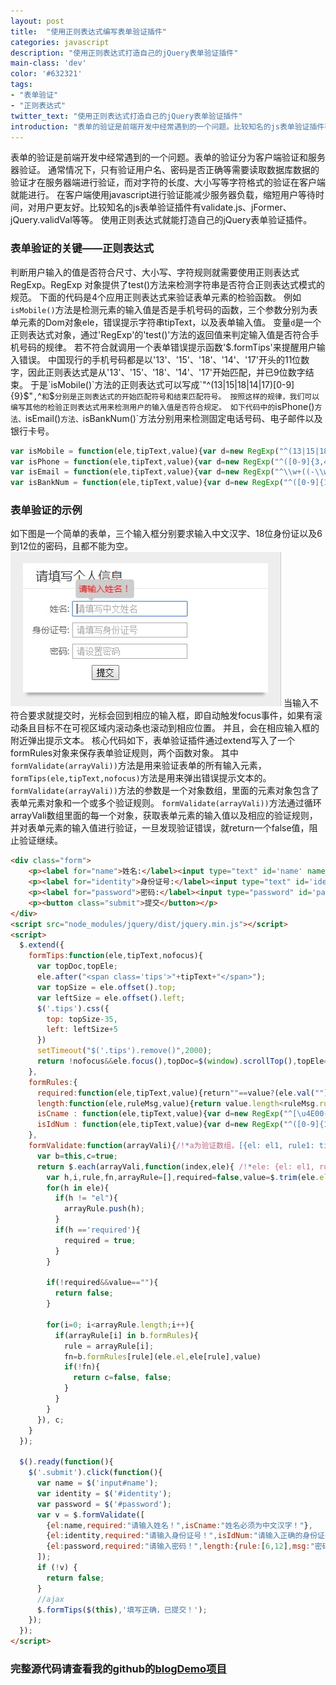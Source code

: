 ```yaml
---
layout: post
title:  "使用正则表达式编写表单验证插件"
categories: javascript
description: "使用正则表达式打造自己的jQuery表单验证插件"
main-class: 'dev'
color: '#632321'
tags:
- "表单验证"
- "正则表达式"
twitter_text: "使用正则表达式打造自己的jQuery表单验证插件"
introduction: "表单的验证是前端开发中经常遇到的一个问题。比较知名的js表单验证插件有validate.js、jFormer、jQuery.validVal等等。使用正则表达式就能打造自己的jQuery表单验证插件。"
---
```


表单的验证是前端开发中经常遇到的一个问题。表单的验证分为客户端验证和服务器验证。
通常情况下，只有验证用户名、密码是否正确等需要读取数据库数据的验证才在服务器端进行验证，而对字符的长度、大小写等字符格式的验证在客户端就能进行。
在客户端使用javascript进行验证能减少服务器负载，缩短用户等待时间，对用户更友好。比较知名的js表单验证插件有validate.js、jFormer、jQuery.validVal等等。
使用正则表达式就能打造自己的jQuery表单验证插件。

### 表单验证的关键——正则表达式
判断用户输入的值是否符合尺寸、大小写、字符规则就需要使用正则表达式RegExp。RegExp 对象提供了test()方法来检测字符串是否符合正则表达式模式的规范。
下面的代码是4个应用正则表达式来验证表单元素的检验函数。
例如`isMobile()`方法是检测元素的输入值是否是手机号码的函数，三个参数分别为表单元素的Dom对象ele，错误提示字符串tipText，以及表单输入值。
变量`d`是一个正则表达式对象，通过'RegExp'的'test()'方法的返回值来判定输入值是否符合手机号码的规律。
若不符合就调用一个表单错误提示函数'$.formTips'来提醒用户输入错误。
中国现行的手机号码都是以'13'、'15'、'18'、'14'、'17'开头的11位数字，因此正则表达式是从'13'、'15'、'18'、'14'、'17'开始匹配，并已9位数字结束。
于是`isMobile()`方法的正则表达式可以写成`"^(13|15|18|14|17)[0-9]{9}$"`,`^`和`$`分别是正则表达式的开始匹配符号和结束匹配符号。
按照这样的规律，我们可以编写其他的检验正则表达式用来检测用户的输入值是否符合规定。
如下代码中的`isPhone()`方法、`isEmail()`方法、`isBankNum()`方法分别用来检测固定电话号码、电子邮件以及银行卡号。

```javascript
var isMobile = function(ele,tipText,value){var d=new RegExp("^(13|15|18|14|17)[0-9]{9}$");return d.test(value)?true:$.formTips(ele,tipText)}
var isPhone = function(ele,tipText,value){var d=new RegExp("^([0-9]{3,4}-)?[0-9]{7,8}$");return d.test(value)?true:$.formTips(ele,tipText)}
var isEmail = function(ele,tipText,value){var d=new RegExp("^\\w+((-\\w+)|(\\.\\w+))*\\@[A-Za-z0-9]+((\\.|-)[A-Za-z0-9]+)*\\.[A-Za-z0-9]+$");return d.test(value)?true:$.formTips(ele,tipText)}
var isBankNum = function(ele,tipText,value){var d=new RegExp("^([0-9]{16}|[0-9]{19})$");return d.test(value)?true:$.formTips(ele,tipText)}
```

### 表单验证的示例
如下图是一个简单的表单，三个输入框分别要求输入中文汉字、18位身份证以及6到12位的密码，且都不能为空。
![一个简单的表单](../assets/img/2016-9-28-1.jpg)
当输入不符合要求就提交时，光标会回到相应的输入框，即自动触发focus事件，如果有滚动条且目标不在可视区域内滚动条也滚动到相应位置。
并且，会在相应输入框的附近弹出提示文本。
核心代码如下，表单验证插件通过extend写入了一个formRules对象来保存表单验证规则，两个函数对象。
其中`formValidate(arrayVali))`方法是用来验证表单的所有输入元素，`formTips(ele,tipText,nofocus)`方法是用来弹出错误提示文本的。
`formValidate(arrayVali))`方法的参数是一个对象数组，里面的元素对象包含了表单元素对象和一个或多个验证规则。
`formValidate(arrayVali))`方法通过循环arrayVali数组里面的每一个对象，获取表单元素的输入值以及相应的验证规则，
并对表单元素的输入值进行验证，一旦发现验证错误，就return一个false值，阻止验证继续。

```html
<div class="form">
    <p><label for="name">姓名:</label><input type="text" id='name' name='name' placeholder="请填写中文姓名"></p>
    <p><label for="identity">身份证号:</label><input type="text" id='identity' name='identity' placeholder="请填写身份证号"></p>
    <p><label for="password">密码:</label><input type="password" id='password' name='password' placeholder="请设置密码"></p>
    <p><button class="submit">提交</button></p>
</div>
<script src="node_modules/jquery/dist/jquery.min.js"></script>
<script>
  $.extend({
    formTips:function(ele,tipText,nofocus){
      var topDoc,topEle;
      ele.after("<span class='tips'>"+tipText+"</span>");
      var topSize = ele.offset().top;
      var leftSize = ele.offset().left;
      $('.tips').css({
        top: topSize-35,
        left: leftSize+5
      })
      setTimeout("$('.tips').remove()",2000);
      return !nofocus&&ele.focus(),topDoc=$(window).scrollTop(),topEle=ele.offset().top-topDoc,50>topEle&&$(window).scrollTop(topDoc-50+topEle),false
    },
    formRules:{
      required:function(ele,tipText,value){return""==value?(ele.val(""),$.formTips(ele,tipText)):true},
      length:function(ele,ruleMsg,value){return value.length<ruleMsg.rule[0]||value.length>ruleMsg.rule[1]?$.formTips(ele,ruleMsg.msg):true},
      isCname : function(ele,tipText,value){var d=new RegExp("^[\u4E00-\u9FA5]{2,9}$");return d.test(value)?true:$.formTips(ele,tipText)},
      isIdNum : function(ele,tipText,value){var d=new RegExp("^([0-9]{17}|[0-9]{18})$");return d.test(value)?true:$.formTips(ele,tipText)},
    },
    formValidate:function(arrayVali){/!*a为验证数组，[{el: el1, rule1: tipText,},{el: el2, rule1: tipText,}]*!/
      var b=this,c=true;
      return $.each(arrayVali,function(index,ele){ /!*ele: {el: el1, ruglar1: tipText,}*!/
        var h,i,rule,fn,arrayRule=[],required=false,value=$.trim(ele.el.val());
        for(h in ele){
          if(h != "el"){
            arrayRule.push(h);
          }
          if(h =='required'){
            required = true;
          }
        }

        if(!required&&value==""){
          return false;
        }

        for(i=0; i<arrayRule.length;i++){
          if(arrayRule[i] in b.formRules){
            rule = arrayRule[i];
            fn=b.formRules[rule](ele.el,ele[rule],value)
            if(!fn){
              return c=false, false;
            }
          }
        }
      }), c;
    }
  });

  $().ready(function(){
    $('.submit').click(function(){
      var name = $('input#name');
      var identity = $('#identity');
      var password = $('#password');
      var v = $.formValidate([
        {el:name,required:"请输入姓名！",isCname:"姓名必须为中文汉字！"},
        {el:identity,required:"请输入身份证号！",isIdNum:"请输入正确的身份证号！"},
        {el:password,required:"请输入密码！",length:{rule:[6,12],msg:"密码长度必须为6到12位"}},
      ]);
      if (!v) {
        return false;
      }
      //ajax
      $.formTips($(this),'填写正确，已提交！');
    });
  });
</script>
```

### 完整源代码请查看我的github的[blogDemo项目](https://github.com/feleventh/blogDemo/blob/master/form-validate.html)